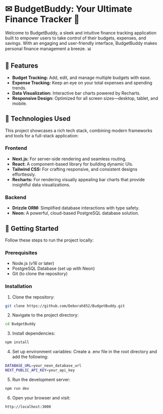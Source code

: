 # ✉ BudgetBuddy: Your Ultimate Finance Tracker 💸

Welcome to BudgetBuddy, a sleek and intuitive finance tracking application built to empower users to take control of their budgets, expenses, and savings. With an engaging and user-friendly interface, BudgetBuddy makes personal finance management a breeze. 📊


## 🌟 Features 
- **Budget Tracking:** Add, edit, and manage multiple budgets with ease.
- **Expense Tracking:** Keep an eye on your total expenses and spending trends.
- **Data Visualization:** Interactive bar charts powered by Recharts.
- **Responsive Design:** Optimized for all screen sizes—desktop, tablet, and mobile.


## 🤖 Technologies Used 
This project showcases a rich tech stack, combining modern frameworks and tools for a full-stack application:

### Frontend
- **Next.js:** For server-side rendering and seamless routing.
- **React:** A component-based library for building dynamic UIs.
- **Tailwind CSS:** For crafting responsive, and consistent designs effortlessly.
- **Recharts:** For rendering visually appealing bar charts that provide insightful data visualizations.

### Backend
- **Drizzle ORM:** Simplified database interactions with type safety.
- **Neon:** A powerful, cloud-based PostgreSQL database solution.


## 🚀 Getting Started
Follow these steps to run the project locally:

### Prerequisites
- Node.js (v16 or later)
- PostgreSQL Database (set up with Neon)
- Git (to clone the repository)

### Installation
1. Clone the repository:
```bash
git clone https://github.com/Deborah852/BudgetBuddy.git
```

2. Navigate to the project directory:
```bash
cd BudgetBuddy
```

3. Install dependencies:
```bash
npm install
```

4. Set up environment variables:
Create a .env file in the root directory and add the following:
```bash
DATABASE_URL=your_neon_database_url
NEXT_PUBLIC_API_KEY=your_api_key
```

5. Run the development server:
```bash
npm run dev
```

6. Open your browser and visit:
```bash
http://localhost:3000
```
